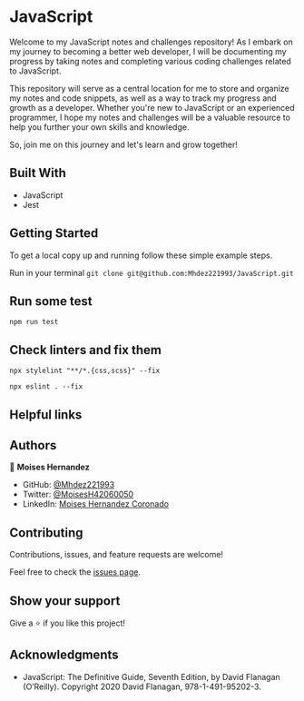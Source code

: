 # JavaScript
Welcome to my JavaScript notes and challenges repository! As I embark on my journey to becoming a better web developer, I will be documenting my progress by taking notes and completing various coding challenges related to JavaScript.

This repository will serve as a central location for me to store and organize my notes and code snippets, as well as a way to track my progress and growth as a developer. Whether you're new to JavaScript or an experienced programmer, I hope my notes and challenges will be a valuable resource to help you further your own skills and knowledge.

So, join me on this journey and let's learn and grow together!

## Built With

- JavaScript
- Jest

## Getting Started

To get a local copy up and running follow these simple example steps.

Run in your terminal `git clone git@github.com:Mhdez221993/JavaScript.git`

## Run some test

```
npm run test
```

## Check linters and fix them

```
npx stylelint "**/*.{css,scss}" --fix
```

```
npx eslint . --fix
```

## Helpful links


## Authors

👤 **Moises Hernandez**

- GitHub: [@Mhdez221993](https://github.com/Mhdez221993)
- Twitter: [@MoisesH42060050](https://twitter.com/MoisesH42060050)
- LinkedIn: [Moises Hernandez Coronado](https://www.linkedin.com/in/moises-hernandez-9bbb17145/)

## Contributing

Contributions, issues, and feature requests are welcome!

Feel free to check the [issues page](https://github.com/Mhdez221993/JavaScript/issues).

## Show your support
Give a ⭐️ if you like this project!

## Acknowledgments

- JavaScript: The Definitive Guide, Seventh Edition, by David Flanagan (O’Reilly). Copyright 2020 David Flanagan, 978-1-491-95202-3.
